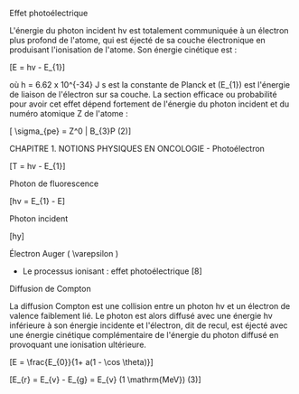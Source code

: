 Effet photoélectrique 

L'énergie du photon incident hv est totalement communiquée à un électron plus profond de l'atome, qui est éjecté de sa couche électronique en produisant l'ionisation de l'atome. Son énergie cinétique est :  

\[E = hv - E_{1}\] 

où h = 6.62 x 10^{-34} J s est la constante de Planck et \(E_{1}\) est l'énergie de liaison de l'électron sur sa couche. La section efficace ou probabilité pour avoir cet effet dépend fortement de l'énergie du photon incident et du numéro atomique Z de l'atome : 

\[ \sigma_{pe} = Z^0 | B_{3}P (2)\] 

CHAPITRE 1. NOTIONS PHYSIQUES EN ONCOLOGIE - Photoélectron

\[T = hv - E_{1}\] 

Photon de fluorescence

\[hv = E_{1} - E\] 

Photon incident 

\[hy\] 

Électron Auger \( \varepsilon \) 

- Le processus ionisant : effet photoélectrique [8] 

Diffusion de Compton  

La diffusion Compton est une collision entre un photon hv et un électron de valence faiblement lié. Le photon est alors diffusé avec une énergie hv inférieure à son énergie incidente et l'électron, dit de recul, est éjecté avec une énergie cinétique complémentaire de l'énergie du photon diffusé en provoquant une ionisation ultérieure. 

\[E = \frac{E_{0}}{1+ a(1 - \cos \theta)}\] 

\[E_{r} = E_{v} - E_{g} = E_{v} (1 \mathrm{MeV}) (3)\]

